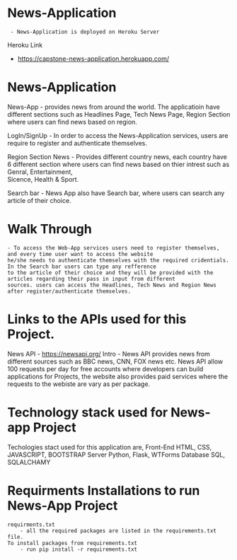 # News-Application 
     - News-Application is deployed on Heroku Server 
  Heroku Link 
   - https://capstone-news-application.herokuapp.com/
      
      
# News-Application
   News-App
      - provides news from around the world. The applicatioin have different sections such as Headlines Page, Tech News Page, Region Section where users can find news based on region. 
  
  LogIn/SignUp 
     - In order to access the News-Application services, users are require to register and authenticate themselves. 
      
  Region Section News 
    - Provides different country news, each country have 6 different section where users can find news based on thier intrest such as Genral, Entertainment,  
      Sicence, Health & Sport. 
      
  Search bar 
    - News App also have Search bar, where users can search any article of their choice. 
    
    
 # Walk Through
    - To access the Web-App services users need to register themselves, and every time user want to access the website 
    he/she needs to authenticate themselves with the required cridentials. In the Search bar users can type any refference 
    to the article of their choice and they will be provided with the articles regarding their pass in input from different 
    sources. users can access the Headlines, Tech News and Region News after register/authenticate themselves. 
      

# Links to the APIs used for this Project. 
   News API
    - https://newsapi.org/
  Intro 
    - News API provides news from different sources such as BBC news, CNN, FOX news etc. News API allow 100 requests per day for free accounts where developers can build applications for Projects, the website also provides paid services where the requests to the webiste are vary as per package. 
    
# Technology stack used for News-app Project 
  Techologies stact used for this application are, 
  Front-End 
    HTML, CSS, JAVASCRIPT, BOOTSTRAP 
  Server 
    Python, Flask, WTForms
  Database 
    SQL, SQLALCHAMY
    
 # Requirments Installations to run News-App Project 
    requirments.txt
        - all the required packages are listed in the requirements.txt file. 
    To install packages from requirements.txt 
        - run pip install -r requirements.txt
      
      
      
      
      
      
